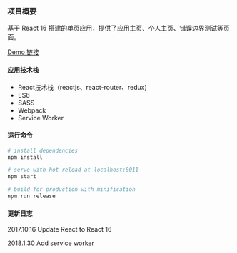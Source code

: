 ### 项目概要

基于 React 16 搭建的单页应用，提供了应用主页、个人主页、错误边界测试等页面。

[Demo 链接](https://react.wenhuabin.com/)

#### 应用技术栈

- React技术栈（reactjs、react-router、redux)
- ES6
- SASS
- Webpack
- Service Worker

#### 运行命令

``` bash
# install dependencies
npm install

# serve with hot reload at localhost:8011
npm start

# build for production with minification
npm run release 

```


#### 更新日志

2017.10.16  Update React to React 16

2018.1.30   Add service worker

